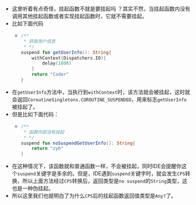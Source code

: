 - 这里听着有点奇怪，挂起函数不就是要挂起吗 ？其实不然，当挂起函数内没有调用其他挂起函数或者实现挂起函数时，它就不需要挂起。
- 比如下面代码
	- ```kotlin
	  /**
	   * 获取用户信息
	   * */
	  suspend fun getUserInfo(): String{
	      withContext(Dispatchers.IO){
	          delay(1000)
	      }
	      return "Coder"
	  }
	  
	  ```
- 在`getUserInfo`方法中，当执行到`withContext`时，该方法就会被挂起，这时就会返回`CoroutineSingletons.COROUTINE_SUSPENDED`，用来标志`getUserInfo`被挂起了。
- 但是比如下面代码：
	- ```kotlin
	  /**
	   * 函数内部没有挂起
	   * */
	  suspend fun noSuspendGetUserInfo(): String{
	      return "zyh"
	  }
	  ```
- 在这种情况下，该函数就和普通函数一样，不会被挂起，同时IDE会提醒你这个`suspend`关键字是多余的。但是，IDE遇到`suspend`关键字时，就会发生`CPS`转换，所以上面方法经过`CPS`转换后，返回类型是`no suspend`的`String`类型，这也是一种伪挂起。
- 所以这里我们也就明白了为什么`CPS`后的挂起函数返回值类型是`Any?`了。